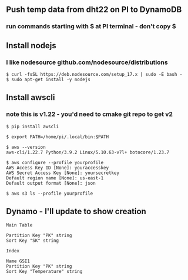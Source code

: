 ## Push temp data from dht22 on PI to DynamoDB
### run commands starting with $ at PI terminal - don't copy $

## Install nodejs
### I like nodesource github.com/nodesource/distributions
```
$ curl -fsSL https://deb.nodesource.com/setup_17.x | sudo -E bash -
$ sudo apt-get install -y nodejs
```
## Install awscli
### note this is v1.22 - you'd need to cmake git repo to get v2

```
$ pip install awscli

$ export PATH=/home/pi/.local/bin:$PATH

$ aws --version
aws-cli/1.22.7 Python/3.9.2 Linux/5.10.63-v7l+ botocore/1.23.7

$ aws configure --profile yourprofile
AWS Access Key ID [None]: youraccesskey
AWS Secret Access Key [None]: yoursecretkey
Default region name [None]: us-east-1
Default output format [None]: json

$ aws s3 ls --profile yourprofile
```

## Dynamo - I'll update to show creation
```
Main Table

Partition Key "PK" string
Sort Key "SK" string

Index

Name GSI1
Partition Key "PK" string
Sort Key "Temperature" string


